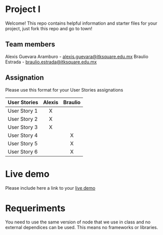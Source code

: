 # Project I

Welcome! This repo contains helpful information and starter files for your project, just fork this repo and go to town!

## Team members

Alexis Guevara Aramburo - alexis.guevara@itksquare.edu.mx
Braulio Estrada - braulio.estrada@itksquare.edu.mx

## Assignation 

Please use this format for your User Stories assignations

| User Stories     | Alexis | Braulio |
| ---------------- | :--: | :--: |
| User Story 1 |  X   |     |
| User Story 2 |  X   |     |
| User Story 3 |  X   |     |
| User Story 4 |     |   X  |
| User Story 5 |     |   X  |
| User Story 6 |     |   X  |


# Live demo

Please include here a link to your [live demo]()

# Requeriments
You need to use the same version of node that we use in class and no external dependices can be used. This means no frameworks or libraries.

